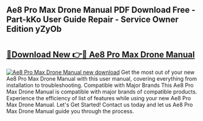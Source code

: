 ## Ae8 Pro Max Drone Manual PDF Download Free - Part-kKo User Guide Repair - Service Owner Edition yZyOb

# <h2><a href="http://cf13870.oget.top/?id=Ae8+Pro+Max+Drone+Manual">🔗Download New 👉🔴 Ae8 Pro Max Drone Manual</a></h2>

[![Ae8 Pro Max Drone Manual new download](https://i.imgur.com/5g1atiW.png)](http://cf13870.oget.top/?id=Ae8+Pro+Max+Drone+Manual)
Get the most out of your new Ae8 Pro Max Drone Manual with this user manual, covering everything from installation to troubleshooting. Compatible with Major Brands This Ae8 Pro Max Drone Manual is compatible with major brands of compatible products. Experience the efficiency of list of features while using your new Ae8 Pro Max Drone Manual. Let's Get Started! Contact us today and let us Ae8 Pro Max Drone Manual guide you through the process.
